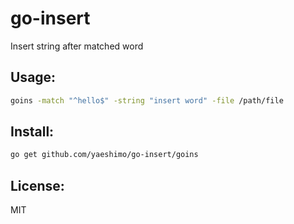 go-insert
=========
Insert string after matched word

Usage:
------
```sh
goins -match "^hello$" -string "insert word" -file /path/file
```

Install:
--------
```sh
go get github.com/yaeshimo/go-insert/goins
```

License:
--------
MIT
